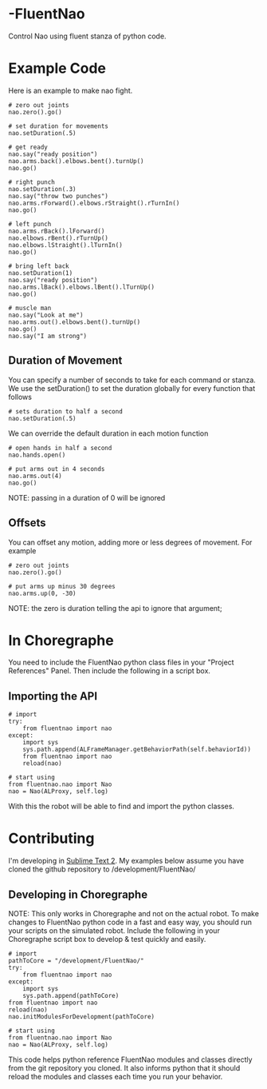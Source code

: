 -FluentNao
=================

Control Nao using fluent stanza of python code.

Example Code
======================
Here is an example to make nao fight.

    # zero out joints
    nao.zero().go()

    # set duration for movements
    nao.setDuration(.5)

    # get ready
    nao.say("ready position")
    nao.arms.back().elbows.bent().turnUp()
    nao.go()

    # right punch
    nao.setDuration(.3)
    nao.say("throw two punches")
    nao.arms.rForward().elbows.rStraight().rTurnIn()
    nao.go()
 
    # left punch
    nao.arms.rBack().lForward()
    nao.elbows.rBent().rTurnUp()
    nao.elbows.lStraight().lTurnIn()
    nao.go()
 
    # bring left back
    nao.setDuration(1)
    nao.say("ready position")
    nao.arms.lBack().elbows.lBent().lTurnUp()
    nao.go()

    # muscle man
    nao.say("Look at me")
    nao.arms.out().elbows.bent().turnUp()
    nao.go()
    nao.say("I am strong")

Duration of Movement
--------------------
You can specify a number of seconds to take for each command or stanza. We use the setDuration() to set the duration globally for every function that follows

    # sets duration to half a second 
    nao.setDuration(.5)

We can override the default duration in each motion function

    # open hands in half a second
    nao.hands.open()

    # put arms out in 4 seconds
    nao.arms.out(4)
    nao.go()

NOTE: passing in a duration of 0 will be ignored

Offsets
--------------------
You can offset any motion, adding more or less degrees of movement.  For example

    # zero out joints
    nao.zero().go()

    # put arms up minus 30 degrees
    nao.arms.up(0, -30)

NOTE: the zero is duration telling the api to ignore that argument;


In Choregraphe
=================
You need to include the FluentNao python class files in your "Project References" Panel.  Then include the following in a script box.

Importing the API
-----------------
    # import
    try:
        from fluentnao import nao
    except:
        import sys
        sys.path.append(ALFrameManager.getBehaviorPath(self.behaviorId))
        from fluentnao import nao
        reload(nao)

    # start using
    from fluentnao.nao import Nao
    nao = Nao(ALProxy, self.log)

With this the robot will be able to find and import the python classes. 


Contributing
============
I'm developing in [Sublime Text 2](http://www.sublimetext.com/2 "Sublime Text 2"). My examples below assume you have cloned the github repository to /development/FluentNao/

Developing in Choregraphe
-----------
NOTE: This only works in Choregraphe and not on the actual robot.  To make changes to FluentNao python code in a fast and easy way, you should run your scripts on the simulated robot.  Include the following in your Choregraphe script box to develop & test quickly and easily.

    # import
    pathToCore = "/development/FluentNao/"
    try:
        from fluentnao import nao
    except:
    	import sys
    	sys.path.append(pathToCore)
	from fluentnao import nao
    reload(nao)
    nao.initModulesForDevelopment(pathToCore)

    # start using
    from fluentnao.nao import Nao
    nao = Nao(ALProxy, self.log)

This code helps python reference FluentNao modules and classes directly from the git repository you cloned. It also informs python that it should reload the modules and classes each time you run your behavior. 



